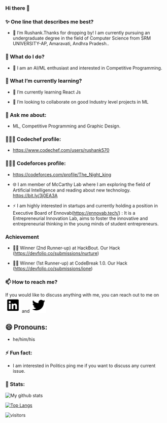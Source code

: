 ### Hi there 👋



<!--
**rushu570/rushu570** is a ✨ _special_ ✨ repository because its `README.md` (this file) appears on your GitHub profile.

-->

### :sparkles: One line that describes me best?

- 🔭 I’m Rushank.Thanks for dropping by! I am currently pursuing an undergraduate degree in the field of Computer Science from SRM UNIVERSITY-AP, Amaravati, Andhra Pradesh..


### 🤔 What do I do? 

- 🤟 I am an AI/ML enthusiast and interested in Competitive Programming.

### 🌱 What I’m currently learning?

- 🌱 I’m currently learning React Js

- 👯 I’m looking to collaborate on good Industry level projects in ML

### 💬 Ask me about:
- ML, Competitive Programming and Graphic Design.

### 👨🏻‍💻 Codechef profile: 
- https://www.codechef.com/users/rushank570

### 👨🏻‍💻 Codeforces profile:
- https://codeforces.com/profile/The_Night_king

- 🌐 I am member of McCarthy Lab where I am exploring the field of Artificial Intelligence and reading about new technology. https://bit.ly/3j0EA3A



- ⚡ I am highly interested in startups and currently holding a position in Executive Board of Ennovab(https://ennovab.tech/)  : It is a Entrepreneurial Innovation Lab, aims to foster the innovative and entrepreneurial thinking in the young minds of student entrepreneurs.

### Achievement

- 🏅🏅 Winner (2nd Runner-up) at HackBout. Our Hack (https://devfolio.co/submissions/nurture)

- 🏅🏅 Winner (1st Runner-up) at CodeBreak 1.0. Our Hack (https://devfolio.co/submissions/ione)

### 📫 How to reach me?
If you would like to discuss anything with me, you can reach out to me on [<img src="https://raw.githubusercontent.com/rushu570/rushu570/100c63ccd5bf079f7995582b29ae0b3931724e87/readme/linkedin-box-fill.svg" >](https://www.linkedin.com/in/rushank-jain/)  and  [<img src="https://raw.githubusercontent.com/rushu570/rushu570/100c63ccd5bf079f7995582b29ae0b3931724e87/readme/twitter-fill.svg" >](https://twitter.com/rushu570) 

## 😄 Pronouns: 
- he/him/his

### ⚡ Fun fact: 
- I am interested in Politics ping me if you want to discuss any current issue.


### 📶 Stats:

<!-- ![My github stats](https://github-readme-stats.vercel.app/api?username=ChoukseyKhushbu&show_icons=true&title_color=fff&icon_color=79ff97&text_color=9f9f9f&bg_color=151515&count_private=true) -->


![My github stats](https://github-readme-stats.vercel.app/api?username=rushu570&show_icons=true&theme=dracula&count_private=true)


[![Top Langs](https://github-readme-stats.vercel.app/api/top-langs/?username=rushu570&theme=dracula&layout=compact)](https://github.com/anuraghazra/github-readme-stats)


![visitors](https://profile-counter.glitch.me/rushu570/count.svg)

 
